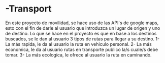 # -Transport

En este proyecto de movilidad, se hace uso de las API´s de google maps, esto con el fin de darle al usuario que introduzca
un lugar de origen y uno de destino.
Lo que se hace en el proyecto es que en base a los destinos buscados, se le dan al usuario 3 tipos de rutas para llegar a su destino.
1- La más rapida, le da al usuario la ruta en vehiculo personal.
2- La más economica, le da al usuario rutas en transporte publico la/s cuale/s debe tomar.
3- La más ecologica, le ofrece al usuario la ruta en caminando.
